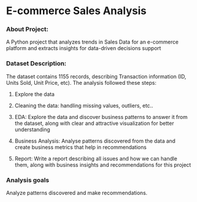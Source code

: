 # E-commerce Sales Analysis
### About Project:
A Python project that analyzes trends in Sales Data for an e-commerce platform and extracts insights for data-driven decisions support

### Dataset Description:
The dataset contains 1155 records, describing Transaction information (ID, Units Sold, Unit Price, etc).
The analysis followed these steps:

1. Explore the data

2. Cleaning the data: handling missing values, outliers, etc..

3. EDA: Explore the data and discover business patterns to answer it from the dataset, along with clear and attractive visualization for better understanding
   
4. Business Analysis: Analyse patterns discovered from the data and create business metrics that help in recommendations
   
5. Report: Write a report describing all issues and how we can handle them, along with business insights and recommendations for this project 

### Analysis goals
Analyze patterns discovered and make recommendations.

